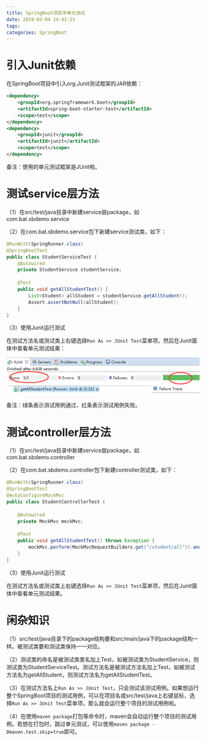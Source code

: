 ```yaml
---
title: SpringBoot项目中单元测试
date: 2019-03-04 14:41:23
tags:
categories: SpringBoot
---
```


# 引入Junit依赖

在SpringBoot项目中引入org.Junit测试框架的JAR依赖：

```xml
<dependency>
    <groupId>org.springframework.boot</groupId>
    <artifactId>spring-boot-starter-test</artifactId>
    <scope>test</scope>
</dependency>
<dependency>
    <groupId>junit</groupId>
    <artifactId>junit</artifactId>
    <scope>test</scope>
</dependency>
```

备注：使用的单元测试框架是JUnit啦。

# 测试service层方法

（1）在src/test/java目录中新建service层package，如com.bat.sbdemo.service

（2）在com.bat.sbdemo.service包下新建service测试类，如下：

```java
@RunWith(SpringRunner.class)
@SpringBootTest
public class StudentServiceTest {
    @Autowired
    private StudentService studentService;
       
    @Test
    public void getAllStudentTest() {
        List<Student> allStudent = studentService.getAllStudent();
        Assert.assertNotNull(allStudent);
    }
}
```

（3）使用Junit运行测试

在测试方法名或测试类上右键选择`Run As >> JUnit Test`菜单项，然后在Junit窗体中查看单元测试结果：

![](/images/springboot_test_1_1.png)

备注：绿条表示测试用例通过，红条表示测试用例失败。

# 测试controller层方法

（1）在src/test/java目录中新建service层package，如com.bat.sbdemo.controller

（2）在com.bat.sbdemo.controller包下新建controller测试类，如下：

```java
@RunWith(SpringRunner.class)
@SpringBootTest
@AutoConfigureMockMvc
public class StudentControllerTest {
       
    @Autowired
    private MockMvc mockMvc;

    @Test
    public void getAllStudentTest() throws Exception {
        mockMvc.perform(MockMvcRequestBuilders.get("/student/all")).andExpect(MockMvcResultMatchers.status().isOk());
    }
}
```

（3）使用Junit运行测试

在测试方法名或测试类上右键选择`Run As >> JUnit Test`菜单项，然后在Junit窗体中查看单元测试结果。

# 闲杂知识

（1）src/test/java目录下的package结构要和src/main/java下的package结构一样。被测试类要和测试类保持一一对应。

（2）测试类的命名是被测试类类名加上Test，如被测试类为StudentService，则测试类为StudentServiceTest。测试方法名是被测试方法名加上Test，如被测试方法名为getAllStudent，则测试方法名为getAllStudentTest。

（3）在测试方法名上`Run As >> JUnit Test`，只会测试该测试用例。如果想运行整个SpringBoot项目的测试用例，可以在项目名或src/test/java上右键鼠标，选择`Run As >> JUnit Test`菜单项，那么就会运行整个项目的测试用例啦。

（4）在使用`maven package`打包等命令时，maven会自动运行整个项目的测试用例。若想在打包时，跳过单元测试，可以使用`maven package -Dmaven.test.skip=true`即可。
